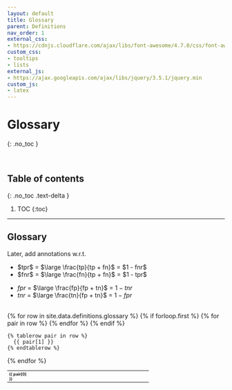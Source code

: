 ```yaml
---
layout: default
title: Glossary
parent: Definitions
nav_order: 1
external_css:
- https://cdnjs.cloudflare.com/ajax/libs/font-awesome/4.7.0/css/font-awesome.min
custom_css:
- tooltips
- lists
external_js:
- https://ajax.googleapis.com/ajax/libs/jquery/3.5.1/jquery.min
custom_js:
- latex
---
```


# Glossary
{: .no_toc }

<br>

## Table of contents
{: .no_toc .text-delta }

1. TOC
{:toc}

---

## Glossary

Later, add annotations w.r.t.

<p style="margin-left: 60px">
  <ul>
    <li>$tpr$ = $\large \frac{tp}{tp + fn}$ = $1 - fnr$</li>
    <li>$fnr$ = $\large \frac{fn}{tp + fn}$ = $1 - tpr$</li>
  </ul>
</p>

* $fpr$ = $\large \frac{fp}{fp + tn}$ = $1 - tnr$
* $tnr$ = $\large \frac{tn}{fp + tn}$ = $1 - fpr$

<br>

<table style="width: 65%;font-size: 65%;text-align: left;">
  <colGroup>
      <col style="width: 15%">
      <col style="width: 55%">
      <col style="width: 20%">
      <col style="width: 10%">
  </colGroup>
  {% for row in site.data.definitions.glossary %}
    {% if forloop.first %}
    <tr>
      {% for pair in row %}
        <th>{{ pair[0] }}</th>
      {% endfor %}
    </tr>
    {% endif %}

    {% tablerow pair in row %}
      {{ pair[1] }}
    {% endtablerow %}
  {% endfor %}
</table>

<br>
<br>
<br>
<br>
